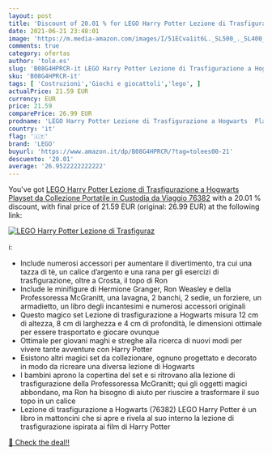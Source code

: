 ```yaml
---
layout: post
title: 'Discount of 20.01 % for LEGO Harry Potter Lezione di Trasfiguraz'
date: 2021-06-21 23:48:01
image: 'https://m.media-amazon.com/images/I/51ECva1it6L._SL500_._SL400_.jpg'
comments: true
category: ofertas
author: 'tole.es'
slug: 'B08G4HPRCR-it LEGO Harry Potter Lezione di Trasfigurazione a Hogwarts...'
sku: 'B08G4HPRCR-it'
tags: [ 'Costruzioni','Giochi e giocattoli','lego', ]
actualPrice: 21.59 EUR
currency: EUR
price: 21.59
comparePrice: 26.99 EUR
prodname: 'LEGO Harry Potter Lezione di Trasfigurazione a Hogwarts  Playset da Collezione Portatile in Custodia da Viaggio  76382'
country: 'it'
flag: '🇮🇹'
brand: 'LEGO'
buyurl: 'https://www.amazon.it/dp/B08G4HPRCR/?tag=tolees00-21'
descuento: '20.01'
average: '26.9522222222222'
---
```


You've got [LEGO Harry Potter Lezione di Trasfigurazione a Hogwarts  Playset da Collezione Portatile in Custodia da Viaggio  76382](https://www.amazon.it/dp/B08G4HPRCR/?tag=tolees00-21) with a  20.01 % discount, with final price of 21.59 EUR (original: 26.99 EUR) at the following link:

[![LEGO Harry Potter Lezione di Trasfiguraz](https://m.media-amazon.com/images/I/51ECva1it6L._SL500_._SL400_.jpg)](https://www.amazon.it/dp/B08G4HPRCR/?tag=tolees00-21)

ℹ️:

- Include numerosi accessori per aumentare il divertimento, tra cui una tazza di tè, un calice d’argento e una rana per gli esercizi di trasfigurazione, oltre a Crosta, il topo di Ron
- Include le minifigure di Hermione Granger, Ron Weasley e della Professoressa McGranitt, una lavagna, 2 banchi, 2 sedie, un forziere, un armadietto, un libro degli incantesimi e numerosi accessori originali
- Questo magico set Lezione di trasfigurazione a Hogwarts misura 12 cm di altezza, 8 cm di larghezza e 4 cm di profondità, le dimensioni ottimale per essere trasportato e giocare ovunque
- Ottimale per giovani maghi e streghe alla ricerca di nuovi modi per vivere tante avventure con Harry Potter
- Esistono altri magici set da collezionare, ognuno progettato e decorato in modo da ricreare una diversa lezione di Hogwarts
- I bambini aprono la copertina del set e si ritrovano alla lezione di trasfigurazione della Professoressa McGranitt; qui gli oggetti magici abbondano, ma Ron ha bisogno di aiuto per riuscire a trasformare il suo topo in un calice
- Lezione di trasfigurazione a Hogwarts (76382) LEGO Harry Potter è un libro in mattoncini che si apre e rivela al suo interno la lezione di trasfigurazione ispirata ai film di Harry Potter

[🛒 Check the deal!!](https://www.amazon.it/dp/B08G4HPRCR/?tag=tolees00-21)
